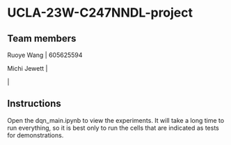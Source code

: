 # UCLA-23W-C247NNDL-project

## Team members
Ruoye Wang | 605625594

Michi Jewett
 | 
 
 |
 
## Instructions
Open the dqn_main.ipynb to view the experiments. It will take a long time to run everything, so it is best only to run the cells that are indicated as tests for demonstrations.
